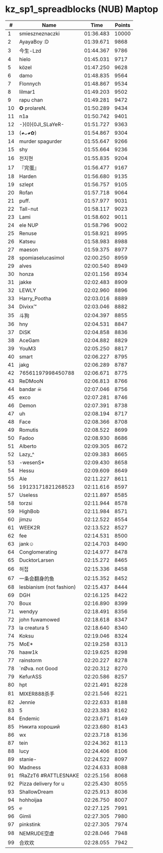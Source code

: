 # kz_sp1_spreadblocks (NUB) Maptop

|  # | Name | Time | Points |
|-------------- | -------------- | -------------- | -------------- | 
| 1 | smieszneznaczki | 01:36.483 | 10000 | 
| 2 | AyayaBoy :D | 01:39.671 | 9868 | 
| 3 | 今生-Lzd | 01:44.367 | 9786 | 
| 4 | hielo | 01:45.031 | 9717 | 
| 5 | közel | 01:47.250 | 9628 | 
| 6 | damo | 01:48.835 | 9564 | 
| 7 | Flonnych | 01:48.867 | 9534 | 
| 8 | lilmar1 | 01:49.203 | 9502 | 
| 9 | rapu chan | 01:49.281 | 9472 | 
| 10 | ✪ prolareN. | 01:50.289 | 9434 | 
| 11 | n1a | 01:50.742 | 9401 | 
| 12 | -}{0}{0JI_SLaYeR- | 01:51.727 | 9363 | 
| 13 | (◕ᴗ◕✿) | 01:54.867 | 9304 | 
| 14 | murder spagurder | 01:55.647 | 9266 | 
| 15 | shy | 01:55.664 | 9236 | 
| 16 | 전지현 | 01:55.835 | 9204 | 
| 17 | 『完蛋』 | 01:56.477 | 9167 | 
| 18 | Harden | 01:56.680 | 9135 | 
| 19 | szlept | 01:56.757 | 9105 | 
| 20 | Rofan | 01:57.718 | 9064 | 
| 21 | puff. | 01:57.977 | 9031 | 
| 22 | Tall-nut | 01:58.117 | 9023 | 
| 23 | Lami | 01:58.602 | 9011 | 
| 24 | ele NUP | 01:58.796 | 9002 | 
| 25 | Renuse | 01:58.921 | 8995 | 
| 26 | Katseu | 01:58.983 | 8988 | 
| 27 | maeson | 01:59.375 | 8977 | 
| 28 | spomiaselucasimol | 02:00.250 | 8959 | 
| 29 | alves | 02:00.540 | 8949 | 
| 30 | honza | 02:01.156 | 8934 | 
| 31 | jakke | 02:02.483 | 8909 | 
| 32 | LEWLY | 02:02.960 | 8896 | 
| 33 | Harry_Pootha | 02:03.016 | 8889 | 
| 34 | Divixx™ | 02:03.046 | 8882 | 
| 35 | 斗狗 | 02:04.397 | 8855 | 
| 36 | hny | 02:04.531 | 8847 | 
| 37 | DiSK | 02:04.858 | 8836 | 
| 38 | AceGam | 02:04.882 | 8829 | 
| 39 | YouM3 <CS2 Enjoyer> | 02:05.250 | 8817 | 
| 40 | smart | 02:06.227 | 8795 | 
| 41 | jakg | 02:06.289 | 8787 | 
| 42 | 76561197998450788 | 02:06.671 | 8775 | 
| 43 | ReDMooN | 02:06.813 | 8766 | 
| 44 | bandar ☠ | 02:07.046 | 8756 | 
| 45 | exco | 02:07.281 | 8746 | 
| 46 | Demon | 02:07.391 | 8738 | 
| 47 | uh | 02:08.194 | 8717 | 
| 48 | Face | 02:08.366 | 8708 | 
| 49 | Romutis | 02:08.522 | 8699 | 
| 50 | Fadoo | 02:08.930 | 8686 | 
| 51 | Alberto | 02:09.305 | 8672 | 
| 52 | Lazy_^ | 02:09.383 | 8665 | 
| 53 | -wesenS* | 02:09.430 | 8658 | 
| 54 | Hessu | 02:09.609 | 8649 | 
| 55 | Ale | 02:11.227 | 8611 | 
| 56 | 19123171821268523 | 02:11.616 | 8597 | 
| 57 | Useless | 02:11.897 | 8585 | 
| 58 | torzsi | 02:11.944 | 8578 | 
| 59 | HighBob | 02:11.984 | 8571 | 
| 60 | jimzu | 02:12.522 | 8554 | 
| 61 | WEEK2R | 02:13.522 | 8527 | 
| 62 | fee | 02:14.531 | 8500 | 
| 63 | jank☺ | 02:14.703 | 8490 | 
| 64 | Conglomerating | 02:14.977 | 8478 | 
| 65 | DucktorLarsen | 02:15.272 | 8465 | 
| 66 | 허접 | 02:15.336 | 8458 | 
| 67 | 一条会翻身的鱼 | 02:15.352 | 8452 | 
| 68 | lesbianism (not fashion) | 02:15.437 | 8444 | 
| 69 | DGH | 02:16.125 | 8422 | 
| 70 | Boux | 02:16.890 | 8399 | 
| 71 | wendyy | 02:18.491 | 8356 | 
| 72 | john fuwamowed | 02:18.618 | 8347 | 
| 73 | la creatura 5 | 02:18.640 | 8340 | 
| 74 | Koksu | 02:19.046 | 8324 | 
| 75 | MoE* | 02:19.258 | 8313 | 
| 76 | haaw1k | 02:19.625 | 8298 | 
| 77 | rainstorm | 02:20.227 | 8278 | 
| 78 | `nØva. not Good | 02:20.312 | 8270 | 
| 79 | KefurASS | 02:20.586 | 8257 | 
| 80 | hpt | 02:21.491 | 8228 | 
| 81 | MIXER888杀手 | 02:21.546 | 8221 | 
| 82 | Jennie | 02:22.633 | 8188 | 
| 83 | 5 | 02:23.383 | 8162 | 
| 84 | Endemic | 02:23.671 | 8149 | 
| 85 | Никита хороший | 02:23.680 | 8143 | 
| 86 | wx | 02:23.718 | 8136 | 
| 87 | tein | 02:24.362 | 8113 | 
| 88 | lucy | 02:24.406 | 8106 | 
| 89 | stanie- | 02:24.522 | 8097 | 
| 90 | Madness | 02:24.633 | 8088 | 
| 91 | fRaZzT6 #RATTLESNAKE | 02:25.156 | 8068 | 
| 92 | Pizza delivery for u | 02:25.430 | 8055 | 
| 93 | ShallowDream | 02:25.913 | 8036 | 
| 94 | hohhoijaa | 02:26.750 | 8007 | 
| 95 | ℮ | 02:27.125 | 7991 | 
| 96 | Gimli | 02:27.305 | 7980 | 
| 97 | pinkstink | 02:27.305 | 7974 | 
| 98 | NEMRUDE空虚 | 02:28.046 | 7948 | 
| 99 | 合欢欢 | 02:28.055 | 7942 | 

